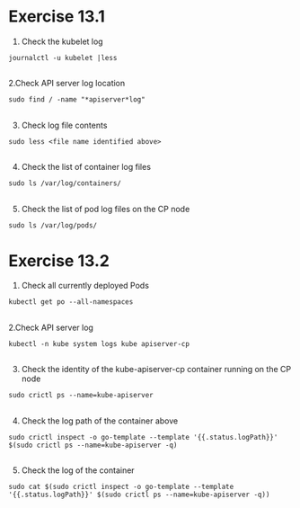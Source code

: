 # Exercise 13.1


1. Check the kubelet log
```
journalctl -u kubelet |less
```

##

2.Check API server log location
```
sudo find / -name "*apiserver*log"
```

##

3. Check log file contents
```
sudo less <file name identified above>
```

##

4. Check the list of container log files
```
sudo ls /var/log/containers/
```

##

5. Check the list of pod log files on the CP node
```
sudo ls /var/log/pods/
```


# Exercise 13.2


1. Check all currently deployed Pods
```
kubectl get po --all-namespaces
```

##

2.Check API server log
```
kubectl -n kube system logs kube apiserver-cp
```

##

3. Check the identity of the kube-apiserver-cp container running on the CP node
```
sudo crictl ps --name=kube-apiserver
```

##

4. Check the log path of the container above
```
sudo crictl inspect -o go-template --template '{{.status.logPath}}' $(sudo crictl ps --name=kube-apiserver -q)
```

##

5. Check the log of the container
```
sudo cat $(sudo crictl inspect -o go-template --template '{{.status.logPath}}' $(sudo crictl ps --name=kube-apiserver -q))
```